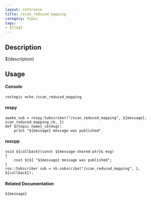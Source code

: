 ```yaml
---
layout: reference
title: /scan_reduced_mapping
category: topic
tags: 
- ${tag}
---
```


## Description
${description}

## Usage
#### Console
```
rostopic echo /scan_reduced_mapping
```

#### rospy
```
awake_sub = rospy.Subscriber("/scan_reduced_mapping", ${message}, scan_reduced_mapping_cb, 1)
def ${topic name}_cb(msg):
    print "${message} message was published"
```

#### roscpp
```
void ${callback}(const ${message-shared-ptr}& msg)
{
    cout ${${ "${message} message was published";
}
ros::Subscriber sub = nh.subscribe("/scan_reduced_mapping", 1, ${callback});
```

#### Related Documentation
``${message}``  